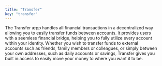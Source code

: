 ```yaml
---
title: "Transfer"
key: "transfer"
---
```


The Transfer æpp handles all financial transactions in a decentralized way allowing you to easily transfer funds between accounts. It provides users with a seemless financial bridge, helping you to fully utilize every account within your identity. Whether you wish to transfer funds to external accounts such as friends, family members or colleagues, or simply between your own addresses, such as daily accounts or savings, Transfer gives you built in access to easily move your money to where you want it to be.
